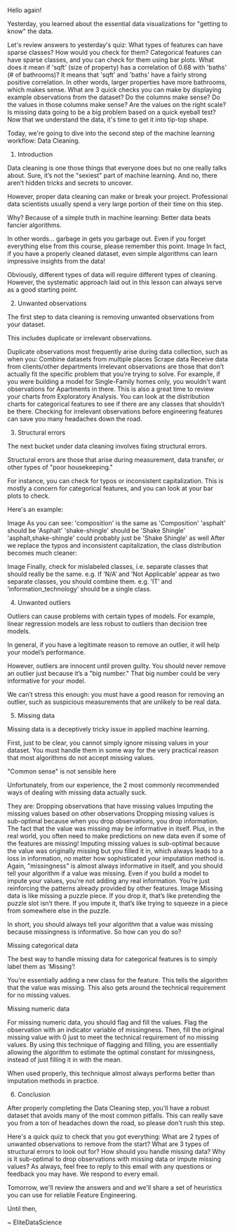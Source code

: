 Hello again!

Yesterday, you learned about the essential data visualizations for "getting to know" the data.

Let's review answers to yesterday's quiz:
What types of features can have sparse classes? How would you check for them?
​Categorical features can have sparse classes, and you can check for them using bar plots.
What does it mean if 'sqft' (size of property) has a correlation of 0.68 with 'baths' (# of bathrooms)?
It means that 'sqft' and 'baths' have a fairly strong positive correlation.
In other words, larger properties have more bathrooms, which makes sense.
What are 3 quick checks you can make by displaying example observations from the dataset?
Do the columns make sense?
Do the values in those columns make sense?
Are the values on the right scale?
Is missing data going to be a big problem based on a quick eyeball test?
Now that we understand the data, it's time to get it into tip-top shape.

Today, we're going to dive into the second step of the machine learning workflow: Data Cleaning.

 
1. Introduction

Data cleaning is one those things that everyone does but no one really talks about. Sure, it’s not the "sexiest" part of machine learning. And no, there aren’t hidden tricks and secrets to uncover.


However, proper data cleaning can make or break your project. Professional data scientists usually spend a very large portion of their time on this step.

Why? Because of a simple truth in machine learning:
Better data beats fancier algorithms.

In other words... garbage in gets you garbage out. Even if you forget everything else from this course, please remember this point.
Image
In fact, if you have a properly cleaned dataset, even simple algorithms can learn impressive insights from the data!

Obviously, different types of data will require different types of cleaning. However, the systematic approach laid out in this lesson can always serve as a good starting point.

 

2. Unwanted observations

The first step to data cleaning is removing unwanted observations from your dataset.

This includes duplicate or irrelevant observations.

Duplicate observations most frequently arise during data collection, such as when you:
Combine datasets from multiple places
Scrape data
Receive data from clients/other departments
Irrelevant observations are those that don’t actually fit the specific problem that you’re trying to solve.
For example, if you were building a model for Single-Family homes only, you wouldn't want observations for Apartments in there.
This is also a great time to review your charts from Exploratory Analysis. You can look at the distribution charts for categorical features to see if there are any classes that shouldn’t be there.
Checking for irrelevant observations before engineering features can save you many headaches down the road.


3. Structural errors

The next bucket under data cleaning involves fixing structural errors.

Structural errors are those that arise during measurement, data transfer, or other types of "poor housekeeping."

For instance, you can check for typos or inconsistent capitalization. This is mostly a concern for categorical features, and you can look at your bar plots to check.

Here's an example:

Image
As you can see:
'composition' is the same as 'Composition'
'asphalt' should be 'Asphalt'
'shake-shingle' should be 'Shake Shingle'
'asphalt,shake-shingle' could probably just be 'Shake Shingle' as well
After we replace the typos and inconsistent capitalization, the class distribution becomes much cleaner:

Image
Finally, check for mislabeled classes, i.e. separate classes that should really be the same.
e.g. If ’N/A’ and ’Not Applicable’ appear as two separate classes, you should combine them.
e.g. ’IT’ and ’information_technology’ should be a single class.


4. Unwanted outliers

Outliers can cause problems with certain types of models. For example, linear regression models are less robust to outliers than decision tree models.

In general, if you have a legitimate reason to remove an outlier, it will help your model’s performance.

However, outliers are innocent until proven guilty. You should never remove an outlier just because it’s a "big number." That big number could be very informative for your model.

We can’t stress this enough: you must have a good reason for removing an outlier, such as suspicious measurements that are unlikely to be real data.

 
5. Missing data

Missing data is a deceptively tricky issue in applied machine learning.

First, just to be clear, you cannot simply ignore missing values in your dataset. You must handle them in some way for the very practical reason that most algorithms do not accept missing values.
 
"Common sense" is not sensible here

Unfortunately, from our experience, the 2 most commonly recommended ways of dealing with missing data actually suck.

They are:
Dropping observations that have missing values
Imputing the missing values based on other observations
Dropping missing values is sub-optimal because when you drop observations, you drop information.
The fact that the value was missing may be informative in itself.
Plus, in the real world, you often need to make predictions on new data even if some of the features are missing!
Imputing missing values is sub-optimal because the value was originally missing but you filled it in, which always leads to a loss in information, no matter how sophisticated your imputation method is.
Again, "missingness" is almost always informative in itself, and you should tell your algorithm if a value was missing.
Even if you build a model to impute your values, you’re not adding any real information. You’re just reinforcing the patterns already provided by other features.
Image
Missing data is like missing a puzzle piece. If you drop it, that’s like pretending the puzzle slot isn’t there. If you impute it, that’s like trying to squeeze in a piece from somewhere else in the puzzle.


In short, you should always tell your algorithm that a value was missing because missingness is informative. So how can you do so?
 
Missing categorical data

The best way to handle missing data for categorical features is to simply label them as ’Missing’!

You’re essentially adding a new class for the feature.
This tells the algorithm that the value was missing.
This also gets around the technical requirement for no missing values.
 
Missing numeric data

For missing numeric data, you should flag and fill the values.
Flag the observation with an indicator variable of missingness.
Then, fill the original missing value with 0 just to meet the technical requirement of no missing values.
By using this technique of flagging and filling, you are essentially allowing the algorithm to estimate the optimal constant for missingness, instead of just filling it in with the mean.

When used properly, this technique almost always performs better than imputation methods in practice.

 
6. Conclusion

After properly completing the Data Cleaning step, you'll have a robust dataset that avoids many of the most common pitfalls. This can really save you from a ton of headaches down the road, so please don't rush this step.

Here's a quick quiz to check that you got everything:
What are 2 types of unwanted observations to remove from the start?
What are 3 types of structural errors to look out for?
How should you handle missing data?
Why is it sub-optimal to drop observations with missing data or impute missing values?
As always, feel free to reply to this email with any questions or feedback you may have. We respond to every email.

Tomorrow, we'll review the answers and and we'll share a set of heuristics you can use for reliable Feature Engineering.

Until then,
 
~ EliteDataScience
